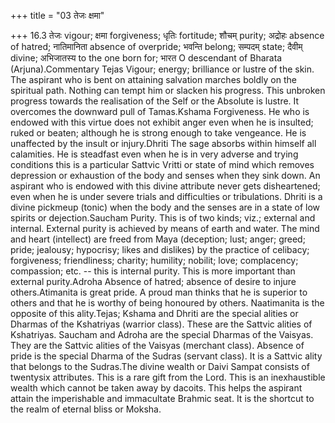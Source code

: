 +++
title = "03 तेजः क्षमा"

+++
16.3 तेजः vigour; क्षमा forgiveness; धृतिः fortitude; शौचम् purity;
अद्रोहः absence of hatred; नातिमानिता absence of overpride; भवन्ति
belong; सम्पदम् state; दैवीम् divine; अभिजातस्य to the one born for;
भारत O descendant of Bharata (Arjuna).Commentary Tejas Vigour; energy;
brilliance or lustre of the skin. The aspirant who is bent on attaining
salvation marches boldly on the spiritual path. Nothing can tempt him or
slacken his progress. This unbroken progress towards the realisation of
the Self or the Absolute is lustre. It overcomes the downward pull of
Tamas.Kshama Forgiveness. He who is endowed with this virtue does not
exhibit anger even when he is insulted; ruked or beaten; although he is
strong enough to take vengeance. He is unaffected by the insult or
injury.Dhriti The sage absorbs within himself all calamities. He is
steadfast even when he is in very adverse and trying conditions this is
a particular Sattvic Vritti or state of mind which removes depression or
exhaustion of the body and senses when they sink down. An aspirant who
is endowed with this divine attribute never gets disheartened; even when
he is under severe trials and difficulties or tribulations. Dhriti is a
divine pickmeup (tonic) when the body and the senses are in a state of
low spirits or dejection.Saucham Purity. This is of two kinds; viz.;
external and internal. External purity is achieved by means of earth and
water. The mind and heart (intellect) are freed from Maya (deception;
lust; anger; greed; pride; jealousy; hypocrisy; likes and dislikes) by
the practice of celibacy; forgiveness; friendliness; charity; humility;
nobilit; love; complacency; compassion; etc. -- this is internal purity.
This is more important than external purity.Adroha Absence of hatred;
absence of desire to injure others.Atimanita is great pride. A proud man
thinks that he is superior to others and that he is worthy of being
honoured by others. Naatimanita is the opposite of this ality.Tejas;
Kshama and Dhriti are the special alities or Dharmas of the Kshatriyas
(warrior class). These are the Sattvic alities of Kshatriyas. Saucham
and Adroha are the special Dharmas of the Vaisyas. They are the Sattvic
alities of the Vaisyas (merchant class). Absence of pride is the special
Dharma of the Sudras (servant class). It is a Sattvic ality that belongs
to the Sudras.The divine wealth or Daivi Sampat consists of twentysix
attributes. This is a rare gift from the Lord. This is an inexhaustible
wealth which cannot be taken away by dacoits. This helps the aspirant
attain the imperishable and immacultate Brahmic seat. It is the shortcut
to the realm of eternal bliss or Moksha.

